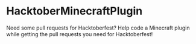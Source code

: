 # HacktoberMinecraftPlugin
Need some pull requests for Hacktoberfest? Help code a Minecraft plugin while getting the pull requests you need for Hacktoberfest!
